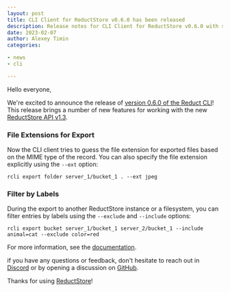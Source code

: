 ```yaml
---
layout: post
title: CLI Client for ReductStore v0.6.0 has been released
description: Release notes for CLI Client for ReductStore v0.6.0 with support for the new ReductStore API with labels
date: 2023-02-07
author: Alexey Timin
categories:

- news
- cli

---
```



Hello everyone,

We're excited to announce the release
of [version 0.6.0 of the Reduct CLI](https://github.com/reductstore/reduct-cli/releases/tag/v0.6.0)!
This release brings a number of new features for working with the new [ReductStore API v1.3](https://docs.reduct.store/http-api).

<!--more-->

### File Extensions for Export

Now the CLI client tries to guess the file extension for exported files based on the MIME type of the record.
You can also specify the file extension explicitly using the `--ext` option:

```
rcli export folder server_1/bucket_1 . --ext jpeg
```

### Filter by Labels

During the export to another ReductStore instance or a filesystem, you can filter entries by labels using the `--exclude` and `--include` options:

```
rcli export bucket server_1/bucket_1 server_2/bucket_1 --include animal=cat --exclude color=red
```

For more information, see the [documentation](https://cli.reduct.store/en/latest/docs/export/).


if you have any questions or feedback, don't hesitate to reach out in [Discord](https://discord.gg/8wPtPGJYsn)
or by opening a discussion on [GitHub](https://github.com/reductstore/reductstore/discussions).

Thanks for using [ReductStore](https://www.reduct.store)!